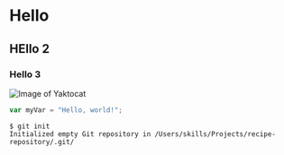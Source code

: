 # Hello

## HEllo 2

### Hello 3


![Image of Yaktocat](https://octodex.github.com/images/yaktocat.png)



``` javascript
var myVar = "Hello, world!";
```

```
$ git init
Initialized empty Git repository in /Users/skills/Projects/recipe-repository/.git/
```
